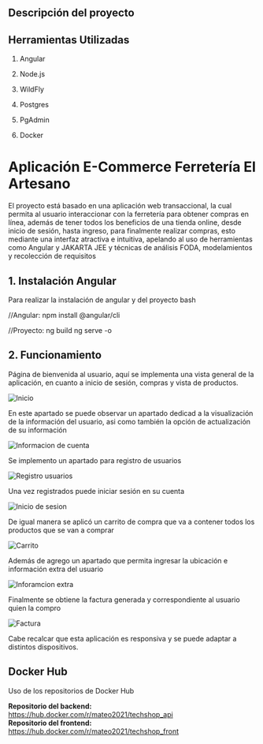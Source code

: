 ## Descripción del proyecto

## Herramientas Utilizadas

1. Angular

2. Node.js

3. WildFly

4. Postgres

5. PgAdmin

6. Docker

# Aplicación E-Commerce Ferretería El Artesano  

El proyecto está basado en una aplicación web transaccional, la cual permita al usuario interaccionar con la ferretería para obtener compras en línea, además de tener todos los beneficios de una tienda online, desde inicio de sesión, hasta ingreso, para finalmente realizar compras, esto mediante una interfaz atractiva e intuitiva, apelando al uso de herramientas como Angular y JAKARTA JEE y técnicas de análisis FODA, modelamientos y recolección de requisitos  

## 1. Instalación Angular

Para realizar la instalación de angular y del proyecto  bash   

//Angular:   npm install @angular/cli     

//Proyecto:   ng build    ng serve -o  

## 2. Funcionamiento

Página de bienvenida al usuario, aquí se implementa una vista general de la aplicación, en cuanto a inicio de sesión, compras y vista de productos.

![Inicio](https://github.com/user-attachments/assets/3de965a9-b5dd-46a2-930c-36d3155830fb)

En este apartado se puede observar un apartado dedicad a la visualización de la información del usuario, asi como también la opción de actualización de su información  

![Informacion de cuenta](https://github.com/user-attachments/assets/b14e083f-e453-4e79-ba56-6fb57503d933)

Se implemento un apartado para registro de usuarios   

![Registro usuarios](https://github.com/user-attachments/assets/fcd29ea5-be07-4b30-880a-41eade9fbd72)

Una vez registrados puede iniciar sesión en su cuenta

![Inicio de sesion](https://github.com/user-attachments/assets/bb7b3135-c661-40a4-b57a-5618fbe31d55)

De igual manera se aplicó un carrito de compra que va a contener todos los productos que se van a comprar

![Carrito](https://github.com/user-attachments/assets/f9cbef4c-b037-40bb-8c29-01a0bfc4a3ee)

Además de agrego un apartado que permita ingresar la ubicación e información extra del usuario

![Inforamcion extra](https://github.com/user-attachments/assets/4276b933-f3dd-4474-a0fb-1c6b3c44d308)

Finalmente se obtiene la factura generada y correspondiente al usuario quien la compro

![Factura](https://github.com/user-attachments/assets/8eb42933-90a1-4af2-8568-9ee2e72c1e06)

Cabe recalcar que esta aplicación es responsiva y se puede adaptar a distintos dispositivos.

## Docker Hub

Uso de los repositorios de Docker Hub

**Repositorio del backend:** https://hub.docker.com/r/mateo2021/techshop_api \
**Repositorio del frontend:** https://hub.docker.com/r/mateo2021/techshop_front
